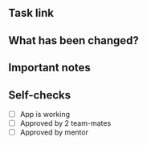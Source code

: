 ## Task link

## What has been changed?

## Important notes

## Self-checks

- [ ] App is working
- [ ] Approved by 2 team-mates
- [ ] Approved by mentor
